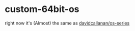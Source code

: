 # custom-64bit-os

right now it's (Almost) the same as [davidcallanan/os-series](https://github.com/davidcallanan/os-series)
